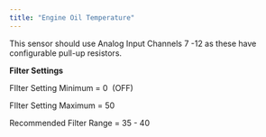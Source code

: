 ```yaml
---
title: "Engine Oil Temperature"
---
```


This sensor should use Analog Input Channels 7 -12 as these have configurable pull-up resistors.


**Filter Settings**


FIlter Setting Minimum = 0&nbsp; (OFF)

FIlter Setting Maximum = 50

Recommended Filter Range = 35 - 40
